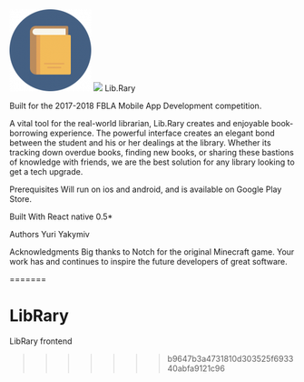 <img src="https://raw.githubusercontent.com/ypyakymiv/LibRary/master/icon/mipmap-xxhdpi/ic_launcher.png" />
<img src="https://github.com/ypyakymiv/LibRary/blob/master/RM_res/student_side.gif"/>
Lib.Rary

Built for the 2017-2018 FBLA Mobile App Development competition.

A vital tool for the real-world librarian, Lib.Rary creates and enjoyable book-borrowing
experience. The powerful interface creates an elegant bond between the student and his or
her dealings at the library. Whether its tracking down overdue books, finding new books, or
sharing these bastions of knowledge with friends, we are the best solution for any library
looking to get a tech upgrade.

Prerequisites
Will run on ios and android, and is available on Google Play Store.

Built With
React native 0.5*

Authors
Yuri Yakymiv

Acknowledgments
Big thanks to Notch for the original Minecraft game.
Your work has and continues to inspire the future developers of great software.


=======
# LibRary
LibRary frontend
>>>>>>> b9647b3a4731810d303525f693340abfa9121c96
